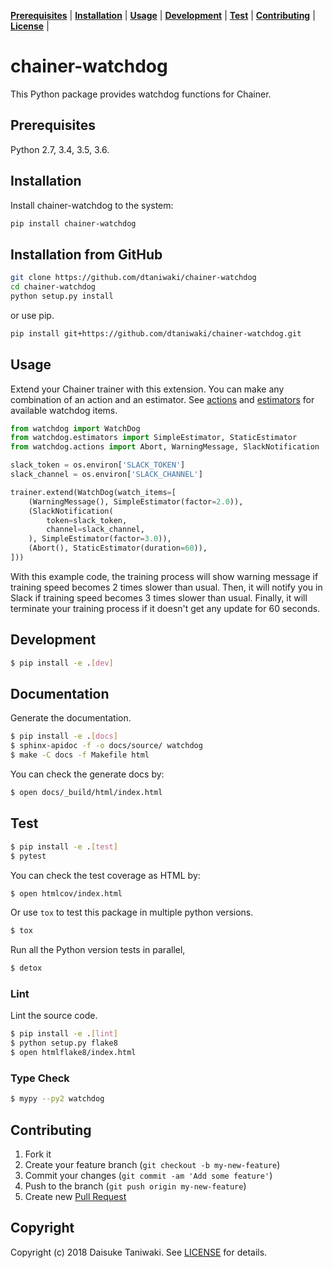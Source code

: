 **[Prerequisites](#prerequisites)** |
**[Installation](#installation)** |
**[Usage](#usage)** |
**[Development](#development)** |
**[Test](#test)** |
**[Contributing](#contributing)** |
**[License](#license)** |

# chainer-watchdog

This Python package provides watchdog functions for Chainer.

## Prerequisites

Python 2.7, 3.4, 3.5, 3.6.

## Installation

Install chainer-watchdog to the system:

```sh
pip install chainer-watchdog
```

## Installation from GitHub

```sh
git clone https://github.com/dtaniwaki/chainer-watchdog
cd chainer-watchdog
python setup.py install
```

or use pip.

```sh
pip install git+https://github.com/dtaniwaki/chainer-watchdog.git
```

## Usage

Extend your Chainer trainer with this extension. You can make any combination of an action and an estimator. See [actions](watchdog/actions.py) and [estimators](watchdog/estimators.py) for available watchdog items.

```python
from watchdog import WatchDog
from watchdog.estimators import SimpleEstimator, StaticEstimator
from watchdog.actions import Abort, WarningMessage, SlackNotification

slack_token = os.environ['SLACK_TOKEN']
slack_channel = os.environ['SLACK_CHANNEL']

trainer.extend(WatchDog(watch_items=[
    (WarningMessage(), SimpleEstimator(factor=2.0)),
    (SlackNotification(
        token=slack_token,
        channel=slack_channel,
    ), SimpleEstimator(factor=3.0)),
    (Abort(), StaticEstimator(duration=60)),
]))
```

With this example code, the training process will show warning message if training speed becomes 2 times slower than usual. Then, it will notify you in Slack if training speed becomes 3 times slower than usual. Finally, it will terminate your training process if it doesn't get any update for 60 seconds.

## Development

```sh
$ pip install -e .[dev]
```

## Documentation

Generate the documentation.

```sh
$ pip install -e .[docs]
$ sphinx-apidoc -f -o docs/source/ watchdog
$ make -C docs -f Makefile html
```

You can check the generate docs by:

```sh
$ open docs/_build/html/index.html
```

## Test

```sh
$ pip install -e .[test]
$ pytest
```

You can check the test coverage as HTML by:

```sh
$ open htmlcov/index.html
```

Or use `tox` to test this package in multiple python versions.

```sh
$ tox
```

Run all the Python version tests in parallel,

```sh
$ detox
```


### Lint

Lint the source code.

```sh
$ pip install -e .[lint]
$ python setup.py flake8
$ open htmlflake8/index.html
```

### Type Check

```sh
$ mypy --py2 watchdog
```

## Contributing

1. Fork it
2. Create your feature branch (`git checkout -b my-new-feature`)
3. Commit your changes (`git commit -am 'Add some feature'`)
4. Push to the branch (`git push origin my-new-feature`)
5. Create new [Pull Request](../../pull/new/master)

## Copyright

Copyright (c) 2018 Daisuke Taniwaki. See [LICENSE](LICENSE) for details.

